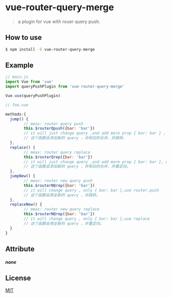# vue-router-query-merge

> a plugin for vue with rouer query push.

## How to use

```bash
$ npm install -S vue-router-query-merge
```

## Example

```javascript
// main.js
import Vue from 'vue'
import queryPushPlugin from 'vue-router-query-merge'

Vue.use(queryPushPlugin)

// foo.vue

methods:{
  jump() {
        // meas: router query push
        this.$routerQpush({bar: 'bar'})
        // it will just change query ,and add more prop { bar: bar } , use router.push.
        // 这个函数会添加新的 query ，并和旧的合并，并跳转。
  },
  replace() {
        // meas: router query replace
        this.$routerQrep({bar: 'bar'})
        // it will just change query ,and add more prop { bar: bar }, use replace.
        // 这个函数会添加新的 query ，并和旧的合并，并重定向。
  },
  jumpNew() {
        // meas: router new query push
        this.$routerNQrep({bar: 'bar'})
        // it will change query , only { bar: bar },use router.push
        // 这个函数会用全新的 query ，并跳转。
  },
  replaceNew() {
        // meas: router new query replace
        this.$routerNQrep({bar: 'bar'})
        // it will change query , only { bar: bar },use replace
        // 这个函数会用全新的 query ，并重定向。
  }
}
```

## Attribute
##### none
## License

[MIT](http://opensource.org/licenses/MIT)
